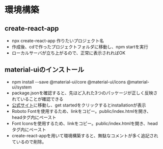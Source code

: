 # 環境構築
## create-react-app
- npx create-react-app 作りたいプロジェクト名
- 作成後、cdで作ったプロジェクトフォルダに移動し、npm startを実行
- ローカルサーバが立ち上がるので、正常に表示されればOK

## material-uiのインストール
- npm install --save @material-ui/core @material-ui/icons @material-ui/system
- package.jsonを確認すると、先ほど入れた3つのパッケージが正しく反映されていることが確認できる
- [公式サイト](https://material-ui.com/)に移動し、get startedをクリックするとinstallationが表示
- Roboto Fontを使用するため、linkをコピー。public/index.htmlを開き、headタグ内にペースト
- Font Iconsを使用するため、linkをコピー。public/index.htmlを開き、headタグ内にペースト
- create-react-appを用いて環境構築すると、無駄なコメントが多く追記されているので削除。